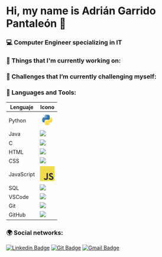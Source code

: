 # Hi, my name is Adrián Garrido Pantaleón 👋
### 💻 Computer Engineer specializing in IT

<!--Introduction -->



<!-- Your badges -->


<!-- Profile View Count -->


<!-- Working GIF -->

### 💼 Things that I'm currently working on: 

### 🌱 Challenges that I’m currently challenging myself:

### 🧰 Languages and Tools:
<table>
  <thead>
    <tr>
      <th>Lenguaje</th>
      <th>Icono</th>
    </tr>
  </thead>
  <tbody>
    <tr>
      <td>Python</td>
      <td><i class="fab fa-python"><a href = "https://www.python.org/"><img height="40" src="https://raw.githubusercontent.com/github/explore/80688e429a7d4ef2fca1e82350fe8e3517d3494d/topics/python/python.png"></a></i></td>
    </tr>
    <tr>
      <td>Java</td>
      <td><i class="fab fa-java"><a href = "https://www.java.com/en/"><img height="40" src="https://cdn-icons-png.flaticon.com/512/5968/5968282.png"></a></i></td>
    </tr>
    <tr>
      <td>C</td>
      <td><i class="fas fa-code"><a href = "https://www.w3schools.com/c/c_intro.php"><img height="40" src="https://img.icons8.com/color/512/c-programming.png"></a></i></td>
    </tr>
    <tr>
      <td>HTML</td>
      <td><i class="fab fa-html5"><a href = "https://developer.mozilla.org/en-US/docs/Web/Guide/HTML/HTML5"><img height="40" src="https://cdn-icons-png.flaticon.com/512/732/732212.png"></a></i></td>
    </tr>
    <tr>
      <td>CSS</td>
      <td><i class="fab fa-css3-alt"><a href = "https://developer.mozilla.org/en-US/docs/Archive/CSS3"><img height="40" src="https://cdn.icon-icons.com/icons2/1826/PNG/512/4202020css3htmllogosocialsocialmedia-115668_115633.png"></a></i></td>
    </tr>
    <tr>
      <td>JavaScript</td>
      <td><i class="fab fa-js"><a href = "https://developer.mozilla.org/en-US/docs/Web/JavaScript"><img height="40" src="https://raw.githubusercontent.com/github/explore/80688e429a7d4ef2fca1e82350fe8e3517d3494d/topics/javascript/javascript.png"></a></i></td>
    </tr>
    <tr>
      <td>SQL</td>
      <td><i class="fas fa-database"><a href = "https://www.w3schools.com/sql/"><img height="40" src="https://www.freeiconspng.com/thumbs/sql-server-icon-png/sql-server-icon-png-29.png"></a></i></td>
    </tr>
    <tr>
      <td>VSCode</td>
      <td><i class="fas fa-vsc"><a href = "https://code.visualstudio.com/"><img height="40" src="https://upload.wikimedia.org/wikipedia/commons/thumb/9/9a/Visual_Studio_Code_1.35_icon.svg/1200px-Visual_Studio_Code_1.35_icon.svg.png"></a></i></td>
    </tr>
     <tr>
      <td>Git</td>
      <td><i class="fas fa-git"><a href = "https://git-scm.com/"><img height="40" src="https://academy.aviada.mx/wp-content/uploads/2020/10/git-icon.png"></a></i></td>
    </tr>
     <tr>
      <td>GitHub</td>
      <td><i class="fas fa-github"><a href = "https://github.com"><img height="40" src="https://icones.pro/wp-content/uploads/2021/06/icone-github-bleu.png"></a></i></td>
    </tr>
  </tbody>
</table>

### 🌍 Social networks:
[![Linkedin Badge](https://img.shields.io/badge/LinkedIn-0077B5?style=for-the-badge&logo=linkedin&logoColor=white&link=https://www.linkedin.com/in/adriangarridopantaleon/)](https://www.linkedin.com/in/adriangarridopantaleon)
[![Git Badge](https://img.shields.io/badge/GitHub-100000?style=for-the-badge&logo=github&logoColor=white&link=https://github.com/AdrianGarridoPantaleon)](https://github.com/AdrianGarridoPantaleon)
[![Gmail Badge](https://img.shields.io/badge/Gmail-D14836?style=for-the-badge&logo=gmail&logoColor=white&link=mailto:agarridopantaleon@gmail.com)](mailto:agarridopantaleon@gmail.com)
